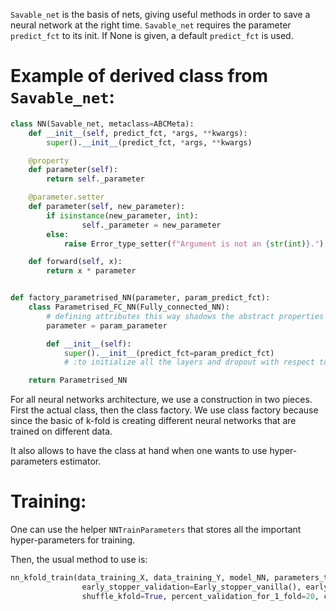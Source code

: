 `Savable_net` is the basis of nets, giving useful methods in order to save a neural network at the right time. 
`Savable_net` requires the parameter `predict_fct` to its init. If None is given, a default `predict_fct` is used.

# Example of derived class from `Savable_net`:

```python
class NN(Savable_net, metaclass=ABCMeta):
    def __init__(self, predict_fct, *args, **kwargs):
        super().__init__(predict_fct, *args, **kwargs)

    @property
    def parameter(self):
        return self._parameter

    @parameter.setter
    def parameter(self, new_parameter):
        if isinstance(new_parameter, int):
                self._parameter = new_parameter
        else:
            raise Error_type_setter(f"Argument is not an {str(int)}.")

    def forward(self, x):
        return x * parameter


def factory_parametrised_NN(parameter, param_predict_fct):
    class Parametrised_FC_NN(Fully_connected_NN):
        # defining attributes this way shadows the abstract properties from parents.
        parameter = param_parameter

        def __init__(self):
            super().__init__(predict_fct=param_predict_fct)
            # :to initialize all the layers and dropout with respect to the parameters created.

    return Parametrised_NN
```
For all neural networks architecture, we use a construction in two pieces. First the actual class, then the class factory. 
We use class factory because since the basic of k-fold is creating different neural networks that are trained on different data.

It also allows to have the class at hand when one wants to use hyper-parameters estimator.

# Training:

One can use the helper `NNTrainParameters` that stores all the important hyper-parameters for training.

Then, the usual method to use is:

```python
nn_kfold_train(data_training_X, data_training_Y, model_NN, parameters_training,
                early_stopper_validation=Early_stopper_vanilla(), early_stopper_training=Early_stopper_vanilla(), nb_split=5,
                shuffle_kfold=True, percent_validation_for_1_fold=20, compute_accuracy=False, silent=False)
```